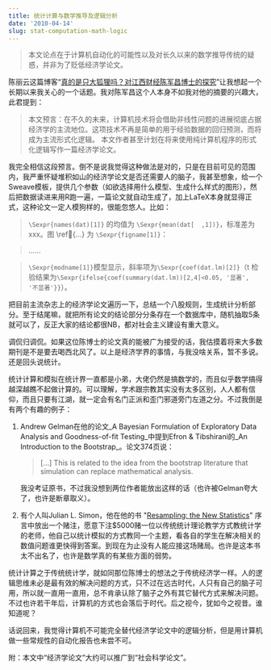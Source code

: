 ```yaml
---
title: 统计计算与数学推导及逻辑分析
date: '2010-04-14'
slug: stat-computation-math-logic
---
```


> 本文论点在于计算机自动化的可能性以及对长久以来的数学推导传统的疑惑，并非为了贬低经济学论文。

陈丽云这篇博客“[真的是只大狐狸吗？对江西财经陈军昌博士的探究](http://www.loyhome.cn/928.html)”让我想起一个长期以来我关心的一个话题。我对陈军昌这个人本身不如我对他的摘要的兴趣大，此君提到：

> 本文预言：在不久的未来，计算机技术将会借助非线性问题的进展彻底占据经济学的主流地位。这项技术不再是简单的用于经验数据的回归预测，而将成为主流形式化逻辑。 本文作者甚至计划在将来使用纯计算机程序的形式化逻辑写作一篇经济学论文。

我完全相信这段预言。倒不是说我觉得这种做法是对的，只是在目前可见的范围内，我严重怀疑堆积如山的经济学论文是否还需要人的脑子，我甚至想象，给一个Sweave模板，提供几个参数（如欲选择用什么模型、生成什么样式的图形），然后把数据读进来用R跑一遍，一篇论文就自动生成了，加上LaTeX本身就显得正式，这种论文一定人模狗样的，很能忽悠人。比如：

> `\Sexpr{names(dat)[1]}` 的均值为 `\Sexpr{mean(dat[  ,1])}`，标准差为 xxx。图 \ref{...} 为 `\Sexpr{figname[1]}`：

> ……

> `\Sexpr{modname[1]}`模型显示，斜率项为`\Sexpr{coef(dat.lm)[2]}`（t 检验结果为`\Sexpr{ifelse{coef(summary(dat.lm))[2,4]<0.05, '显著',  '不显著'}}`）。

把目前主流杂志上的经济学论文遍历一下，总结一个八股规则，生成统计分析部分。至于结尾嘛，就把所有论文的结论部分分条存在一个数据库中，随机抽取5条就可以了，反正大家的结论都很NB，都对社会主义建设有重大意义。

调侃归调侃。如果这位陈博士的论文真的能被广为接受的话，我估摸着将来大多数期刊是不是要去喝西北风了。以上是经济学界的事情，与我没啥关系，暂不多说。还是回头说统计。

统计计算和模拟在统计界一直都是小弟，大佬仍然是搞数学的，而且似乎数学搞得越深越瞧不起做计算的。可以理解，学术跟宗教其实没有太多区别，人人都有信仰，而且只要有江湖，就一定会有名门正派和歪门邪道旁门左道之分。不过我倒是有两个有趣的例子：

1. Andrew Gelman在他的论文_A Bayesian Formulation of Exploratory Data Analysis and Goodness-of-fit Testing_中提到Efron & Tibshirani的_An  Introduction to the Bootstrap_。论文374页说：

    > [...] This is related to the idea from the bootstrap literature that simulation can replace mathematical analysis.

    我没考证原书，不过我没想到两位作者能放出这样的话（也许被Gelman夸大了，也许是断章取义）。

2. 有个人叫Julian L. Simon，他在他的书 "[Resampling: the New  Statistics](http://www.resample.com/content/text/index.shtml)" 序言中放出一个赌注，愿意下注$5000赌一位以传统统计理论教学方式教统计学的老师，他自己以统计模拟的方式教同一个主题，看各自的学生在解决相关的数值问题谁更快得到答案。到现在为止没有人能应接这场赌局。也许是这本书太不出名了，也许是数学真的有某些方面的弱势。

统计计算之于传统统计学，就如同那位陈博士的想法之于传统经济学一样。人的逻辑思维未必是最有效的解决问题的方式，只不过在远古时代，人只有自己的脑子可用，所以就一直用一直用，总不肯承认除了脑子之外有其它替代方式来解决问题。不过也许若干年后，计算机的方式也会落后于时代。后之视今，犹如今之视昔。谁知道呢？

话说回来，我觉得计算机不可能完全替代经济学论文中的逻辑分析，但是用计算机做一些常规性的自动化报告也未尝不可。

附：本文中“经济学论文”大约可以推广到“社会科学论文”。
